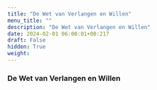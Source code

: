 ```yaml
---
title: "De Wet van Verlangen en Willen"
menu_title: ""
description: "De Wet van Verlangen en Willen"
date: 2024-02-01 06:00:01+00:217
draft: False
hidden: True
weight:
---
```

### De Wet van Verlangen en Willen


